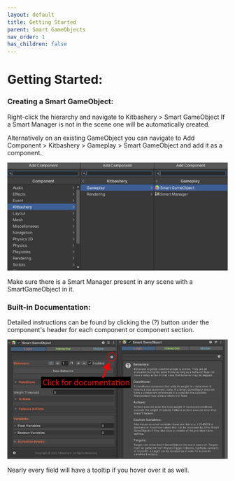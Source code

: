 ```yaml
---
layout: default
title: Getting Started
parent: Smart GameObjects
nav_order: 1
has_children: false
---
```


# Getting Started:

### Creating a Smart GameObject:
Right-click the hierarchy and navigate to Kitbashery > Smart GameObject If a Smart Manager is not in the scene one will be automatically created.

Alternatively on an existing GameObject you can navigate to Add Component > Kitbashery > Gameplay > Smart GameObject and add it as a component.

![](../../assets/images/kitbashery-smart-gameobjects-component-navigation.jpg)

Make sure there is a Smart Manager present in any scene with a SmartGameObject in it.

### Built-in Documentation:
Detailed instructions can be found by clicking the (?) button under the component's header for each component or component section.

![](../../assets/images/kitbashery-smart-gameobjects-click-for-documentation.jpg)

Nearly every field will have a tooltip if you hover over it as well.
